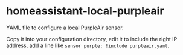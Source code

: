 # homeassistant-local-purpleair
YAML file to configure a local PurpleAir sensor.

Copy it into your configuration directory, edit it to include the right IP address, add a line like `sensor purple: !include purpleair.yaml`. 
